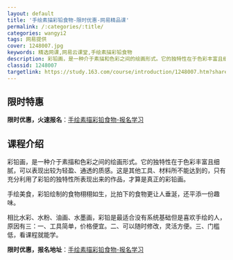 ```yaml
---
layout: default
title: '手绘素描彩铅食物-限时优惠-网易精品课'
permalink: /:categories/:title/
categories: wangyi2
tags: 网易提供
cover: 1248007.jpg
keywords: 精选网课,网易云课堂,手绘素描彩铅食物
description: 彩铅画，是一种介于素描和色彩之间的绘画形式。它的独特性在于色彩丰富且细腻，可以表现出较为轻盈、通透的质感。这是其他工具、
classid: 1248007
targetlink: https://study.163.com/course/introduction/1248007.htm?share=1&shareId=1025206652&utm_campaign=share&utm_medium=iphoneShare&utm_source=&utm_u=1025206652
---
```


## 限时特惠

**限时优惠，火速报名**：[手绘素描彩铅食物-报名学习](https://study.163.com/course/introduction/1248007.htm?share=1&shareId=1025206652&utm_campaign=share&utm_medium=iphoneShare&utm_source=&utm_u=1025206652)

## 课程介绍

彩铅画，是一种介于素描和色彩之间的绘画形式。它的独特性在于色彩丰富且细腻，可以表现出较为轻盈、通透的质感。这是其他工具、材料所不能达到的，只有充分利用了彩铅的独特性所表现出来的作品，才算是真正的彩铅画。



  手绘美食，彩铅绘制的食物栩栩如生，比拍下的食物更让人垂涎，还平添一份趣味。



  相比水彩、水粉、油画、水墨画，彩铅是最适合没有系统基础但是喜欢手绘的人，原因有三：一、工具简单，价格便宜。二、可以随时修改，灵活方便。三、门槛低，看课程就能学。

**限时优惠，报名地址**：[手绘素描彩铅食物-报名学习](https://study.163.com/course/introduction/1248007.htm?share=1&shareId=1025206652&utm_campaign=share&utm_medium=iphoneShare&utm_source=&utm_u=1025206652)

